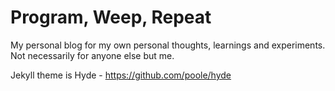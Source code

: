 # Program, Weep, Repeat

My personal blog for my own personal thoughts, learnings and experiments. Not necessarily for anyone else but me.

Jekyll theme is Hyde - https://github.com/poole/hyde
